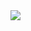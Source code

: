 <img src="https://github-readme-stats.vercel.app/api?username=dhinterlechner&count_private=true&show_icons=true&theme=github&include_all_commits=1&hide=contribs,prs)"  />
